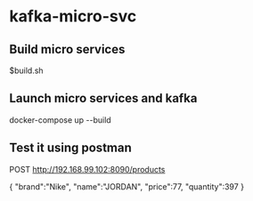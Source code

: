 # kafka-micro-svc

## Build micro services

$build.sh

## Launch micro services and kafka

docker-compose up --build

## Test it using postman

POST http://192.168.99.102:8090/products

{
"brand":"Nike",
"name":"JORDAN",
"price":77,
"quantity":397
}
